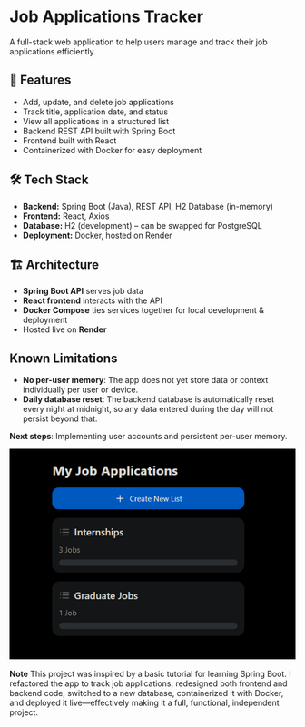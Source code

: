 # Job Applications Tracker

A full-stack web application to help users manage and track their job applications efficiently.  

## 🚀 Features
- Add, update, and delete job applications
- Track title,  application date, and status
- View all applications in a structured list
- Backend REST API built with Spring Boot
- Frontend built with React
- Containerized with Docker for easy deployment

## 🛠️ Tech Stack
- **Backend:** Spring Boot (Java), REST API, H2 Database (in-memory)
- **Frontend:** React, Axios
- **Database:** H2 (development) – can be swapped for PostgreSQL
- **Deployment:** Docker, hosted on Render

## 🏗️ Architecture
- **Spring Boot API** serves job data
- **React frontend** interacts with the API
- **Docker Compose** ties services together for local development & deployment
- Hosted live on **Render**


## Known Limitations

- **No per-user memory**: The app does not yet store data or context individually per user or device.  
- **Daily database reset**: The backend database is automatically reset every night at midnight, so any data entered during the day will not persist beyond that.

**Next steps**: Implementing user accounts and persistent per-user memory.

![Example Screenshot](jobappex.png)


**Note**
This project was inspired by a basic tutorial for learning Spring Boot. I refactored the app to track job applications, redesigned both frontend and backend code, switched to a new database, containerized it with Docker, and deployed it live—effectively making it a full, functional, independent project.

